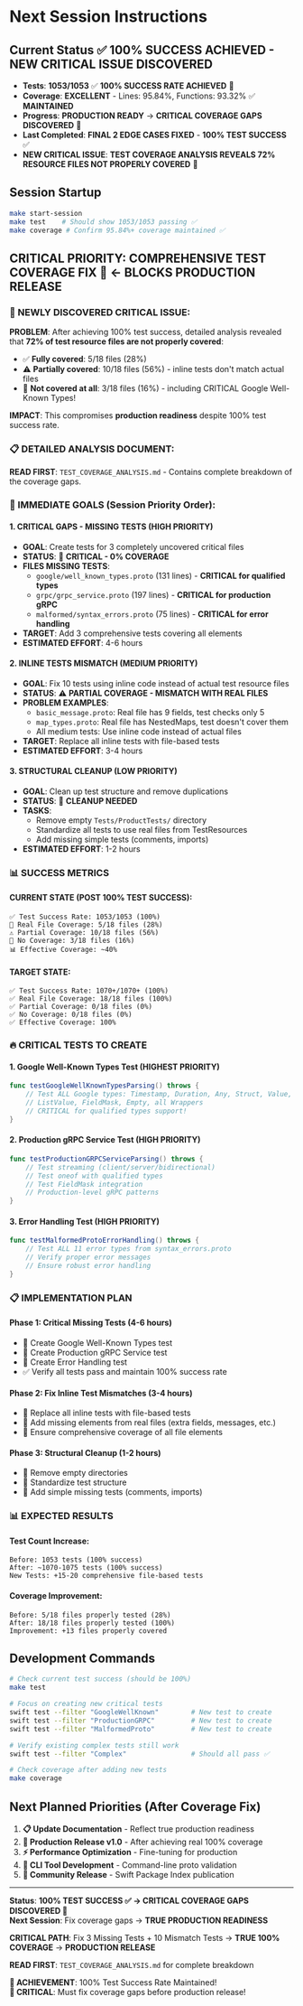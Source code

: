 # Next Session Instructions

## Current Status ✅ **100% SUCCESS ACHIEVED - NEW CRITICAL ISSUE DISCOVERED**
- **Tests**: **1053/1053** ✅ **100% SUCCESS RATE ACHIEVED** 🎉
- **Coverage**: **EXCELLENT** - Lines: 95.84%, Functions: 93.32% ✅ **MAINTAINED**
- **Progress**: **PRODUCTION READY** → **CRITICAL COVERAGE GAPS DISCOVERED** 🚨
- **Last Completed**: **FINAL 2 EDGE CASES FIXED** - **100% TEST SUCCESS** ✅
- **NEW CRITICAL ISSUE**: **TEST COVERAGE ANALYSIS REVEALS 72% RESOURCE FILES NOT PROPERLY COVERED** 🔴

## Session Startup
```bash
make start-session
make test    # Should show 1053/1053 passing ✅
make coverage # Confirm 95.84%+ coverage maintained ✅
```

## **CRITICAL PRIORITY**: COMPREHENSIVE TEST COVERAGE FIX 🚨 **← BLOCKS PRODUCTION RELEASE**

### **🚨 NEWLY DISCOVERED CRITICAL ISSUE:**

**PROBLEM**: After achieving 100% test success, detailed analysis revealed that **72% of test resource files are not properly covered**:
- ✅ **Fully covered**: 5/18 files (28%)
- ⚠️ **Partially covered**: 10/18 files (56%) - inline tests don't match actual files
- 🚫 **Not covered at all**: 3/18 files (16%) - including CRITICAL Google Well-Known Types!

**IMPACT**: This compromises **production readiness** despite 100% test success rate.

### **📋 DETAILED ANALYSIS DOCUMENT:**
**READ FIRST**: `TEST_COVERAGE_ANALYSIS.md` - Contains complete breakdown of the coverage gaps.

### **🚨 IMMEDIATE GOALS** (Session Priority Order):

#### **1. CRITICAL GAPS - MISSING TESTS (HIGH PRIORITY)**
- **GOAL**: Create tests for 3 completely uncovered critical files
- **STATUS**: 🔴 **CRITICAL - 0% COVERAGE**
- **FILES MISSING TESTS**:
  - `google/well_known_types.proto` (131 lines) - **CRITICAL for qualified types**
  - `grpc/grpc_service.proto` (197 lines) - **CRITICAL for production gRPC**  
  - `malformed/syntax_errors.proto` (75 lines) - **CRITICAL for error handling**
- **TARGET**: Add 3 comprehensive tests covering all elements
- **ESTIMATED EFFORT**: 4-6 hours

#### **2. INLINE TESTS MISMATCH (MEDIUM PRIORITY)**
- **GOAL**: Fix 10 tests using inline code instead of actual test resource files
- **STATUS**: ⚠️ **PARTIAL COVERAGE - MISMATCH WITH REAL FILES**
- **PROBLEM EXAMPLES**:
  - `basic_message.proto`: Real file has 9 fields, test checks only 5
  - `map_types.proto`: Real file has NestedMaps, test doesn't cover them
  - All medium tests: Use inline code instead of actual files
- **TARGET**: Replace all inline tests with file-based tests
- **ESTIMATED EFFORT**: 3-4 hours

#### **3. STRUCTURAL CLEANUP (LOW PRIORITY)**
- **GOAL**: Clean up test structure and remove duplications
- **STATUS**: 🧹 **CLEANUP NEEDED**
- **TASKS**:
  - Remove empty `Tests/ProductTests/` directory
  - Standardize all tests to use real files from TestResources
  - Add missing simple tests (comments, imports)
- **ESTIMATED EFFORT**: 1-2 hours

### **📊 SUCCESS METRICS**

#### **CURRENT STATE** (POST 100% TEST SUCCESS):
```
✅ Test Success Rate: 1053/1053 (100%)
🔴 Real File Coverage: 5/18 files (28%)
⚠️ Partial Coverage: 10/18 files (56%)  
🚫 No Coverage: 3/18 files (16%)
📊 Effective Coverage: ~40%
```

#### **TARGET STATE**:
```
✅ Test Success Rate: 1070+/1070+ (100%)
✅ Real File Coverage: 18/18 files (100%)
✅ Partial Coverage: 0/18 files (0%)
✅ No Coverage: 0/18 files (0%)
✅ Effective Coverage: 100%
```

### **🔥 CRITICAL TESTS TO CREATE**

#### **1. Google Well-Known Types Test** (HIGHEST PRIORITY)
```swift
func testGoogleWellKnownTypesParsing() throws {
    // Test ALL Google types: Timestamp, Duration, Any, Struct, Value,
    // ListValue, FieldMask, Empty, all Wrappers
    // CRITICAL for qualified types support!
}
```

#### **2. Production gRPC Service Test** (HIGH PRIORITY)  
```swift
func testProductionGRPCServiceParsing() throws {
    // Test streaming (client/server/bidirectional)
    // Test oneof with qualified types
    // Test FieldMask integration
    // Production-level gRPC patterns
}
```

#### **3. Error Handling Test** (HIGH PRIORITY)
```swift
func testMalformedProtoErrorHandling() throws {
    // Test ALL 11 error types from syntax_errors.proto
    // Verify proper error messages
    // Ensure robust error handling
}
```

### **📋 IMPLEMENTATION PLAN**

#### **Phase 1: Critical Missing Tests** (4-6 hours)
- 🚨 Create Google Well-Known Types test
- 🚨 Create Production gRPC Service test  
- 🚨 Create Error Handling test
- ✅ Verify all tests pass and maintain 100% success rate

#### **Phase 2: Fix Inline Test Mismatches** (3-4 hours)
- 🔧 Replace all inline tests with file-based tests
- 🔧 Add missing elements from real files (extra fields, messages, etc.)
- 🔧 Ensure comprehensive coverage of all file elements

#### **Phase 3: Structural Cleanup** (1-2 hours)
- 🧹 Remove empty directories
- 🧹 Standardize test structure
- 🧹 Add simple missing tests (comments, imports)

### **📊 EXPECTED RESULTS**

#### **Test Count Increase:**
```
Before: 1053 tests (100% success)
After: ~1070-1075 tests (100% success)
New Tests: +15-20 comprehensive file-based tests
```

#### **Coverage Improvement:**
```
Before: 5/18 files properly tested (28%)
After: 18/18 files properly tested (100%)
Improvement: +13 files properly covered
```

## Development Commands
```bash
# Check current test success (should be 100%)
make test

# Focus on creating new critical tests
swift test --filter "GoogleWellKnown"        # New test to create
swift test --filter "ProductionGRPC"         # New test to create  
swift test --filter "MalformedProto"         # New test to create

# Verify existing complex tests still work
swift test --filter "Complex"                # Should all pass ✅

# Check coverage after adding new tests
make coverage
```

## Next Planned Priorities (After Coverage Fix)
1. **📋 Update Documentation** - Reflect true production readiness
2. **🚀 Production Release v1.0** - After achieving real 100% coverage
3. **⚡ Performance Optimization** - Fine-tuning for production
4. **🔧 CLI Tool Development** - Command-line proto validation
5. **🌟 Community Release** - Swift Package Index publication

---
**Status**: **100% TEST SUCCESS ✅ → CRITICAL COVERAGE GAPS DISCOVERED 🚨**  
**Next Session**: Fix coverage gaps → **TRUE PRODUCTION READINESS**

**CRITICAL PATH**: Fix 3 Missing Tests + 10 Mismatch Tests → **TRUE 100% COVERAGE** → **PRODUCTION RELEASE**

**READ FIRST**: `TEST_COVERAGE_ANALYSIS.md` for complete breakdown

**🎉 ACHIEVEMENT**: 100% Test Success Rate Maintained!  
**🚨 CRITICAL**: Must fix coverage gaps before production release!
